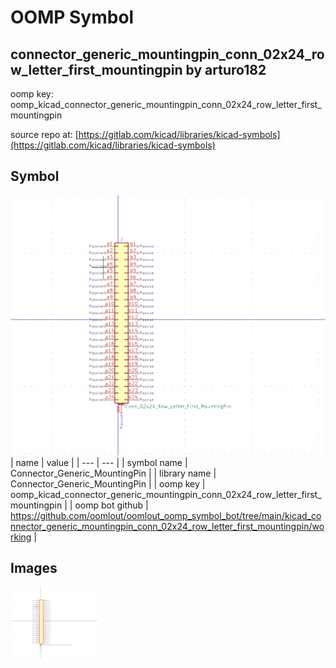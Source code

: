 # OOMP Symbol  
## connector_generic_mountingpin_conn_02x24_row_letter_first_mountingpin  by arturo182  
  
oomp key: oomp_kicad_connector_generic_mountingpin_conn_02x24_row_letter_first_mountingpin  
  
source repo at: [https://gitlab.com/kicad/libraries/kicad-symbols](https://gitlab.com/kicad/libraries/kicad-symbols)  
## Symbol  
  
[![working.png](working_600.png)](working.png)  
| name | value | 
| --- | --- | 
| symbol name | Connector_Generic_MountingPin | 
| library name | Connector_Generic_MountingPin | 
| oomp key | oomp_kicad_connector_generic_mountingpin_conn_02x24_row_letter_first_mountingpin | 
| oomp bot github | https://github.com/oomlout/oomlout_oomp_symbol_bot/tree/main/kicad_connector_generic_mountingpin_conn_02x24_row_letter_first_mountingpin/working | 
## Images  
  
[![working.png](working_140.png)](working.png)  
